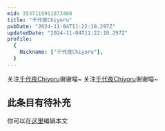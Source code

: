 ```yaml
---
mid: 3537119911873408
title: "千代夜Chiyoru"
pubDate: "2024-11-04T11:22:10.297Z"
updatedDate: "2024-11-04T11:22:10.297Z"
profile:
  {
    Nickname: ["千代夜Chiyoru"],
  }
---
```


关注[千代夜Chiyoru](https://space.bilibili.com/3537119911873408)谢谢喵~ 关注[千代夜Chiyoru](https://space.bilibili.com/3537119911873408)谢谢喵~

## 此条目有待补充
你可以在[这里](https://github.com/Yuhanawa/VTuber.ICU-Content/edit/master/v/千代夜Chiyoru/index.md)编辑本文
